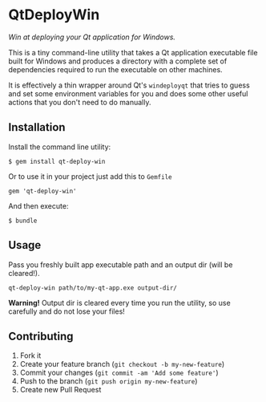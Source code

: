 # QtDeployWin

*Win at deploying your Qt application for Windows.*

This is a tiny command-line utility that takes a Qt application executable file built for Windows and produces a directory with a complete set of dependencies required to run the executable on other machines.

It is effectively a thin wrapper around Qt's `windeployqt` that tries to guess and set some environment variables for you and does some other useful actions that you don't need to do manually.

## Installation

Install the command line utility:

    $ gem install qt-deploy-win

Or to use it in your project just add this to `Gemfile`

    gem 'qt-deploy-win'

And then execute:

    $ bundle

## Usage

Pass you freshly built app executable path and an output dir (will be cleared!).

    qt-deploy-win path/to/my-qt-app.exe output-dir/

**Warning!** Output dir is cleared every time you run the utility, so use carefully and do not lose your files!

## Contributing

1. Fork it
2. Create your feature branch (`git checkout -b my-new-feature`)
3. Commit your changes (`git commit -am 'Add some feature'`)
4. Push to the branch (`git push origin my-new-feature`)
5. Create new Pull Request
